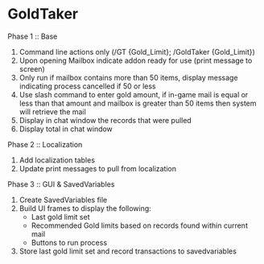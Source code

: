 # GoldTaker

Phase 1 :: Base
1. Command line actions only  (/GT {Gold_Limit}; /GoldTaker {Gold_Limit})
2. Upon opening Mailbox indicate addon ready for use (print message to screen)
3. Only run if mailbox contains more than 50 items, display message indicating process cancelled if 50 or less
4. Use slash command to enter gold amount, if in-game mail is equal or less than that amount and mailbox is greater than 50 items then system will retrieve the mail
5. Display in chat window the records that were pulled
6. Display total in chat window

Phase 2 :: Localization
1. Add localization tables
2. Update print messages to pull from localization

Phase 3 :: GUI & SavedVariables
1. Create SavedVariables file
2. Build UI frames to display the following:
   - Last gold limit set
   - Recommended Gold limits based on records found within current mail 
   - Buttons to run process
3. Store last gold limit set and record transactions to savedvariables
